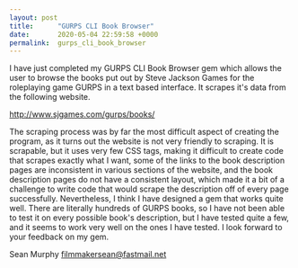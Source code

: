 ```yaml
---
layout: post
title:      "GURPS CLI Book Browser"
date:       2020-05-04 22:59:58 +0000
permalink:  gurps_cli_book_browser
---
```


I have just completed my GURPS CLI Book Browser gem which allows the user to browse the books put out by Steve Jackson Games for the roleplaying game GURPS in a text based interface. It scrapes it's data from the following website.

http://www.sjgames.com/gurps/books/

The scraping process was by far the most difficult aspect of creating the program, as it turns out the website is not very friendly to scraping. It is scrapable, but it uses very few CSS tags, making it difficult to create code that scrapes exactly what I want, some of the links to the book description pages are inconsistent in various sections of the website, and the book description pages do not have a consistent layout, which made it a bit of a challenge to write code that would scrape the description off of every page successfully. Nevertheless, I think I have designed a gem that works quite well. There are literally hundreds of GURPS books, so I have not been able to test it on every possible book's description, but I have tested quite a few, and it seems to work very well on the ones I have tested. I look forward to your feedback on my gem.

Sean Murphy
filmmakersean@fastmail.net


